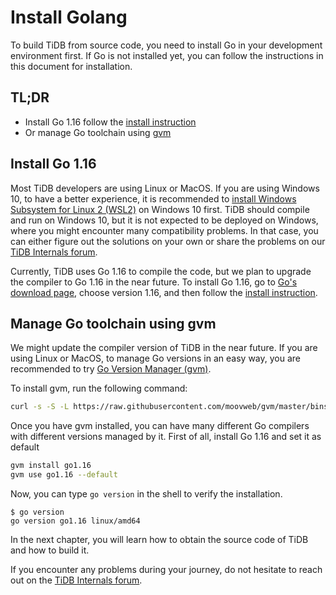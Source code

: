 # Install Golang

To build TiDB from source code, you need to install Go in your development environment first. If Go is not installed yet, you can follow the instructions in this document for installation.

## TL;DR

* Install Go 1.16 follow the [install instruction](https://golang.org/doc/install)
* Or manage Go toolchain using [gvm](https://github.com/moovweb/gvm)

## Install Go 1.16

Most TiDB developers are using Linux or MacOS. If you are using Windows 10, to have a better experience, it is recommended to [install Windows Subsystem for Linux 2 \(WSL2\)](https://docs.microsoft.com/en-us/windows/wsl/install-win10) on Windows 10 first. TiDB should compile and run on Windows 10, but it is not expected to be deployed on Windows, where you might encounter many compatibility problems. In that case, you can either figure out the solutions on your own or share the problems on our [TiDB Internals forum](https://internals.tidb.io/).

Currently, TiDB uses Go 1.16 to compile the code, but we plan to upgrade the compiler to Go 1.16 in the near future. To install Go 1.16, go to [Go's download page](https://golang.org/dl/), choose version 1.16, and then follow the [install instruction](https://golang.org/doc/install).

## Manage Go toolchain using gvm

We might update the compiler version of TiDB in the near future. If you are using Linux or MacOS, to manage Go versions in an easy way, you are recommended to try [Go Version Manager \(gvm\)](https://github.com/moovweb/gvm).

To install gvm, run the following command:

```bash
curl -s -S -L https://raw.githubusercontent.com/moovweb/gvm/master/binscripts/gvm-installer | sh
```

Once you have gvm installed, you can have many different Go compilers with different versions managed by it. First of all, install Go 1.16 and set it as default

```bash
gvm install go1.16
gvm use go1.16 --default
```

Now, you can type `go version` in the shell to verify the installation.

```text
$ go version
go version go1.16 linux/amd64
```

In the next chapter, you will learn how to obtain the source code of TiDB and how to build it.

If you encounter any problems during your journey, do not hesitate to reach out on the [TiDB Internals forum](https://internals.tidb.io/).
